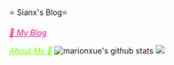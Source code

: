   ⭐️ Sianx's Blog⭐️

  <a href="https://sianx.com/" target="_blank" style="color:deeppink;">_🚀 My Blog_</a>

  <a href="https://sianx.com/about/" target="_blank" style="color:chartreuse;">_About Me 💩_</a>
![marionxue's github stats](https://github-readme-stats.vercel.app/api?username=L-20021213&theme=radical) 
![](https://github-stats.hclonely.com/api/top-langs/?username=L-20021213)
<!--
**L-20021213/L-20021213** is a ✨ _special_ ✨ repository because its `README.md` (this file) appears on your GitHub profile.

Here are some ideas to get you started:

- 🔭 I’m currently working on ...
- 🌱 I’m currently learning ...
- 👯 I’m looking to collaborate on ...
- 🤔 I’m looking for help with ...
- 💬 Ask me about ...
- 📫 How to reach me: ...
- 😄 Pronouns: ...
- ⚡ Fun fact: ...
-->
